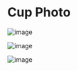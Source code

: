 # Cup Photo

![image](https://github.com/aasurjya/Blender-Unity-Models/assets/44926849/f3e52b73-f95a-4c38-8d52-b263a34f4eca)

![image](https://github.com/aasurjya/Blender-Unity-Models/assets/44926849/03f3dff6-2d05-4ce1-bf26-bff5fb3f7c04)

![image](https://github.com/aasurjya/Blender-Unity-Models/assets/44926849/1d4567cd-1bb0-4504-a66d-cd8f3a993389)
